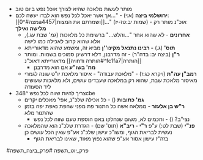 * מותר לעשות מלאכה שהיא לצורך אוכל נפש ביום טוב
* **ירושלמי ביצה** (א:י) - "…אך אשר יאכל לכל נפש הוא לבדו יעשה לכם: [[מצה#^0a4457|ושמרתם את המצות]]…" (שמות יב:טז-יז) - אוכ"נ מותר רק **מלישה ואילך**
	* **אחרונים** - לא שהוא אחר "…והלש…" ברשימת כל מלאכות (גמ' שבת עג.), אלא שהוא קרוב לאכילה כמו לישה
	* **תוס'** (ג.) **- רבינו נתנאל מקינו''ן** מביא זה, ומשמע שהוא מדאורייתא
	* **ר"ן** (ביצה יב: בדה"ר) - זה מדרבנן, דלא דרשינן סמוכים בשמות. ומותר מדאורייתא דאוכ"נ [[הותרה ודחויה#^fc1fa7|הותרה]]
		* **מח' בשו"ע** אם הוא מדרבנן
	* **רמב"ן עה"ת** (ויקרא כג:ז) - "מלאכת עבודה" - איסור מלאכת יו"ט שונה לגמרי מאיסור מלאכת שבת, שהוא רק במלאכה שעבדים עושים, ולא מלאכות שעושים ליד הסעודה
* צריך להיות שווה לכל נפש ^348cbe
	* **גמ' כתובות** () - כל אכילה שלכ"נ, אפי' מאכלים יקרים
	* **ר"ש בן אלעזר** - ממלאה אשה כל התנור פת מפני שהפת נאפת יפה בזמן שהתנור מלא
		* נצי"ב? () - וחכמים לא, משום שנחלקו באם הוספת טעם שווה לכל נפש
	* **פנ"י** (שבת לט:) ע"פ **ר"י - ריב"א** (תוס' שם) - הגדרת שלכ"נ הוא שהמלאכה נעשית לבריאת הגוף, ומשו"כ עישון שלכ"נ אע"פ שאין הכל עושים כן
		* בזה"ז עישון אסור אע"פ שהוא נפוץ מאוד, שאינו לבריאת הגוף

#פרק_יוט_תשפה #פרק_ביצה_תשפה 